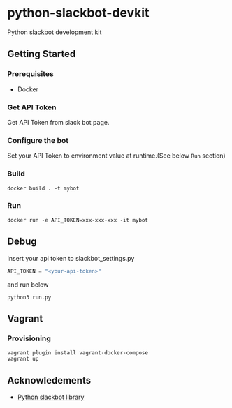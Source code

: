 # python-slackbot-devkit
Python slackbot development kit

## Getting Started

### Prerequisites
* Docker


### Get API Token

Get API Token from slack bot page.


### Configure the bot

Set your API Token to environment value at runtime.(See below `Run` section)

### Build
```
docker build . -t mybot
```


### Run
```
docker run -e API_TOKEN=xxx-xxx-xxx -it mybot
```

##  Debug
Insert your api token to slackbot_settings.py
```python:slackbot_settings.py
API_TOKEN = "<your-api-token>"
```

and run below

```
python3 run.py
```

## Vagrant

### Provisioning
```
vagrant plugin install vagrant-docker-compose
vagrant up
```

## Acknowledements
* [Python slackbot library](https://github.com/lins05/slackbot)
